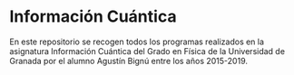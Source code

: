 # Información Cuántica
En este repositorio se recogen todos los programas realizados en la asignatura Información Cuántica del Grado en Física de la Universidad de Granada por el alumno Agustín Bignú entre los años 2015-2019.
